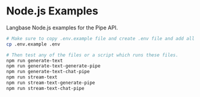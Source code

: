 # Node.js Examples

Langbase Node.js examples for the Pipe API.

```sh
# Make sure to copy .env.example file and create .env file and add all the Pipe API keys in it
cp .env.example .env

# Then test any of the files or a script which runs these files.
npm run generate-text
npm run generate-text-generate-pipe
npm run generate-text-chat-pipe
npm run stream-text
npm run stream-text-generate-pipe
npm run stream-text-chat-pipe
```
